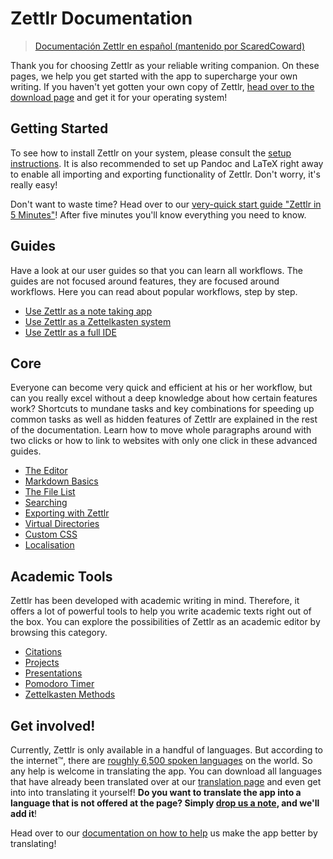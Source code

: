 # Zettlr Documentation

> [Documentación Zettlr en español (mantenido por ScaredCoward)](https://github.com/ScaredCoward/zettlr-docs/blob/master/Menu%20en%20ESPA%C3%91OL.md)

Thank you for choosing Zettlr as your reliable writing companion. On these pages, we help you get started with the app to supercharge your own writing. If you haven't yet gotten your own copy of Zettlr, [head over to the download page](https://www.zettlr.com/download) and get it for your operating system!

## Getting Started

To see how to install Zettlr on your system, please consult the [setup instructions](install.md). It is also recommended to set up Pandoc and LaTeX right away to enable all importing and exporting functionality of Zettlr. Don't worry, it's really easy!

Don't want to waste time? Head over to our [very-quick start guide "Zettlr in 5 Minutes"](5-minutes.md)! After five minutes you'll know everything you need to know.

## Guides

Have a look at our user guides so that you can learn all workflows. The guides are not focused around features, they are focused around workflows. Here you can read about popular workflows, step by step.

* [Use Zettlr as a note taking app](guides/guide-notes.md)
* [Use Zettlr as a Zettelkasten system](guides/guide-zettelkasten.md)
* [Use Zettlr as a full IDE](guides/guide-ide.md)

## Core

Everyone can become very quick and efficient at his or her workflow, but can you really excel without a deep knowledge about how certain features work? Shortcuts to mundane tasks and key combinations for speeding up common tasks as well as hidden features of Zettlr are explained in the rest of the documentation. Learn how to move whole paragraphs around with two clicks or how to link to websites with only one click in these advanced guides.

* [The Editor](core/editor.md)
* [Markdown Basics](reference/markdown-basics.md)
* [The File List](core/file-list.md)
* [Searching](core/search.md)
* [Exporting with Zettlr](core/export.md)
* [Virtual Directories](core/virtual-directories.md)
* [Custom CSS](core/custom-css.md)
* [Localisation](core/localisation.md)

## Academic Tools

Zettlr has been developed with academic writing in mind. Therefore, it offers a lot of powerful tools to help you write academic texts right out of the box. You can explore the possibilities of Zettlr as an academic editor by browsing this category.

* [Citations](academic/citations.md)
* [Projects](academic/projects.md)
* [Presentations](academic/presentations.md)
* [Pomodoro Timer](academic/pomodoro.md)
* [Zettelkasten Methods](academic/zkn-method.md)

## Get involved!

Currently, Zettlr is only available in a handful of languages. But according to the internet™, there are [roughly 6,500 spoken languages](https://www.infoplease.com/askeds/how-many-spoken-languages) on the world. So any help is welcome in translating the app. You can download all languages that have already been translated over at our [translation page](https://translate.zettlr.com/) and even get into into translating it yourself! **Do you want to translate the app into a language that is not offered at the page? Simply [drop us a note](mailto:info@zettlr.com), and we'll add it**!

Head over to our [documentation on how to help](get-involved.md) us make the app better by translating!
